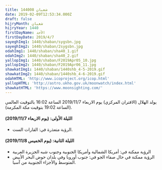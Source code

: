 ```yaml
---
title: 144008 شعبان
date: 2019-02-09T12:53:34.000Z
draft: false
hijryMonth: شعبان
hijryYear: 1440
firstDayName: الأحد
firstDayDate: 2019/4/7
sayeghImg1: 1440/shaban/sygsbn.jpg
sayeghImg2: 1440/shaban/2sygsbn.jpg
odahImg1: 1440/shaban/sha40_1.gif
odahImg2: 1440/shaban/sha40_2.gif
yallopImg1: 1440/shaban/F2019Apr05_10.jpg
yallopImg2: 1440/shaban/F2019Apr06_11.jpg
shawkatImg1: 1440/shaban/1440shb_4-5-2019.gif
shawkatImg2: 1440/shaban/1440shb_4-6-2019.gif
odahHTML: 'http://www.icoproject.org/icop.html'
yallopHTML: 'http://astro.ukho.gov.uk/moonwatch/index.html'
shawkatHTML: 'https://www.moonsighting.com/'
---
```


يولد الهلال (الاقتران المركزي) يوم الاربعاء 2019/11/7 الساعة 16:02 بالتوقيت العالمي (الساعة 19:02 بتوقيت مكة المكرمة).

#### **الليلة الأولى: (يوم الاربعاء 2019/11/7)**

* الرؤية متعذرة في: القارات الست.

#### **الليلة الثانية: (يوم الخميس 2019/11/8)**

* الرؤية ممكنة في: أمريكا الشمالية وأمريكا الجنوبية وجنوب شبه الجزيرة العربية 
* الرؤية ممكنة في حال صفاء الجو في: جنوب أوروبا وفي بلدان حوض البحر الأبيض المتوسط والأجزاء الجنوبية من آسيا.

